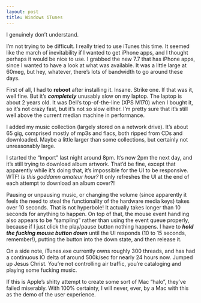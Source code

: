 ```yaml
---
layout: post
title: Windows iTunes
---
```


I genuinely don&#8217;t understand.

I&#8217;m not trying to be difficult. I really tried to use iTunes this time.
It seemed like the march of inevitability if I wanted to get iPhone apps, and
I thought perhaps it would be nice to use. I grabbed the new 7.7 that has
iPhone apps, since I wanted to have a look at what was available. It was a
little large at 60meg, but hey, whatever, there&#8217;s lots of bandwidth to
go around these days.

First of all, I had to **reboot** after installing it. Insane. Strike one. If
that was it, well fine. But it&#8217;s ***completely*** unusably slow
on my laptop. The laptop is about 2 years old. It was Dell&#8217;s
top-of-the-line (XPS M170) when I bought it, so it&#8217;s not crazy fast, but
it&#8217;s not so slow either. I&#8217;m pretty sure that it&#8217;s still
well above the current median machine in performance.

I added my music collection (largely stored on a network drive). It&#8217;s
about 65 gig, comprised mostly of mp3s and flacs, both ripped from CDs and
downloaded. Maybe a little larger than some collections, but certainly not
unreasonably large.

I started the &#8220;Import&#8221; last night around 8pm. It&#8217;s now 2pm
the next day, and it&#8217;s still trying to download album artwork.
That&#8217;d be fine, except that apparently while it&#8217;s doing that,
it&#8217;s impossible for the UI to be responsive. WTF! *Is this goddamn
amateur hour?* It only refreshes the UI at the end of each attempt to download
an album cover?!

Pausing or unpausing music, or changing the volume (since apparently it feels
the need to steal the functionality of the hardware media keys) takes over 10
seconds. That is not hyperbole! It actually takes longer than 10 seconds for
anything to happen. On top of that, the mouse event handling also appears to
be &#8220;sampling&#8221; rather than using the event queue properly, because
if I just click the play/pause button nothing happens. I have to ***hold the
fucking mouse button down*** until the UI responds (10 to 15 seconds,
remember!), putting the button into the down state, and then release it.

On a side note, iTunes.exe currently owns roughly 300 threads, and has had a
continuous IO delta of around 500k/sec for nearly 24 hours now. Jumped up
Jesus Christ. You&#8217;re not controlling air traffic, you&#8217;re
cataloging and playing some fucking music.

If this is Apple&#8217;s shitty attempt to create some sort of Mac
&#8220;halo&#8221;, they&#8217;ve failed miserably. With 100% certainty, I
will never, ever, by a Mac with this as the demo of the user
experience.

